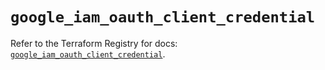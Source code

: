 # `google_iam_oauth_client_credential`

Refer to the Terraform Registry for docs: [`google_iam_oauth_client_credential`](https://registry.terraform.io/providers/hashicorp/google/6.37.0/docs/resources/iam_oauth_client_credential).
